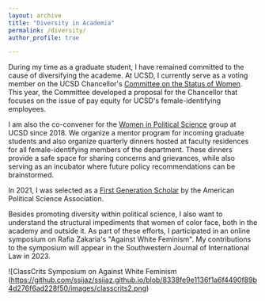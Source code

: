 ```yaml
---
layout: archive
title: "Diversity in Academia"
permalink: /diversity/
author_profile: true

---
```


During my time as a graduate student, I have remained committed to the cause of diversifying the academe. At UCSD, I currently serve as a voting member on
the UCSD Chancellor's [Committee on the Status of Women](https://statusofwomen.ucsd.edu/membership/roster/index.html). This year, the Committee developed a
proposal for the Chancellor that focuses on the issue of pay equity for UCSD's female-identifying employees. 

I am also the co-convener for the [Women in Political Science](https://polisci.ucsd.edu/grad/current-students/wips.html) group at UCSD since 2018. We organize a mentor program for incoming graduate students and also organize quarterly dinners hosted at faculty residences for all female-identifying members of the department. These dinners provide a safe space for sharing concerns and grievances, while also serving as an incubator where future policy recommendations can be brainstormed. 

In 2021, I was selected as a [First Generation Scholar](https://politicalsciencenow.com/meet-syeda-shahbano-ijaz-2021-first-generation-scholar-in-the-profession/) by the American Political Science Association. 

Besides promoting diversity within political science, I also want to understand the structural impediments that women of color face, both in the academy and outside it. As part of these efforts, I participated in an online symposium on Rafia Zakaria's "Against White Feminism". My contributions to the symposium will appear in the Southwestern Journal of International Law in 2023. 

![ClassCrits Symposium on Against White Feminism (https://github.com/ssijaz/ssijaz.github.io/blob/8338fe9e1136f1a6f4490f89b4d276f6ad228f50/images/classcrits2.png)

